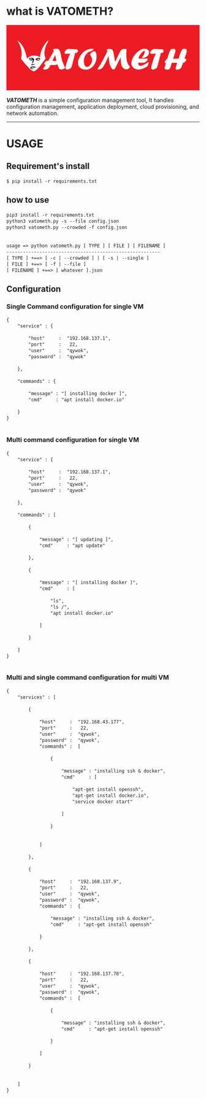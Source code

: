 # what is VATOMETH?

<p align="center">
    <img src="img/vatometh_icon.jpg"></img>
</p>
 
 **_VATOMETH_** is a simple configuration management tool, It handles
configuration management, application deployment, cloud provisioning, and network automation.
 
 <hr>
 
 # USAGE
 
## Requirement's install

```
$ pip install -r requirements.txt
```
 
 ## how to use

```
pip3 install -r requirements.txt
python3 vatometh.py -s --file config.json
python3 vatometh.py --crowded -f config.json


usage => python vatometh.py [ TYPE ] [ FILE ] [ FILENAME ]
--------------------------------------------------------
[ TYPE ] +==> [ -c | --crowded ] | [ -s | --single ]
[ FILE ] +==> [ -f | --file ]
[ FILENAME ] +==> [ whatever ].json
```

 ## Configuration
 
 ### Single Command configuration for single VM

```
{
    "service" : {

        "host"     :  "192.168.137.1",
        "port"     :   22,
        "user"     :  "qywok",
        "password" :  "qywok"

    },

    "commands" : {

        "message" : "[ installing docker ]",
        "cmd"     : "apt install docker.io"

    }
}
 
```

 ### Multi command configuration for single VM

```
{
    "service" : {

        "host"     :  "192.168.137.1",
        "port"     :   22,
        "user"     :  "qywok",
        "password" :  "qywok"

    },

    "commands" : [

        {

            "message" : "[ updating ]",
            "cmd"     : "apt update"

        },

        {

            "message" : "[ installing docker ]",
            "cmd"     : [

                "ls",
                "ls /",
                "apt install docker.io"

            ]

        }

    ]
}
 
```

 ### Multi and single command configuration for multi VM

```
{
    "services" : [

        {

            "host"     :  "192.168.43.177",
            "port"     :   22,
            "user"     :  "qywok",
            "password" :  "qywok",
            "commands" :  [

                {

                    "message" : "installing ssh & docker",
                    "cmd"     : [
        
                        "apt-get install openssh",
                        "apt-get install docker.io",
                        "service docker start"
        
                    ]
        
                }


            ]

        },
        
        {

            "host"     :  "192.168.137.9",
            "port"     :   22,
            "user"     :  "qywok",
            "password" :  "qywok",
            "commands" :  {

                "message" : "installing ssh & docker",
                "cmd"     : "apt-get install openssh"
    
            }

        },

        {

            "host"     :  "192.168.137.70",
            "port"     :   22,
            "user"     :  "qywok",
            "password" :  "qywok",
            "commands" :  [

                {

                    "message" : "installing ssh & docker",
                    "cmd"     : "apt-get install openssh"
    
                }

            ]

        }
        

    ]
}
 
```
